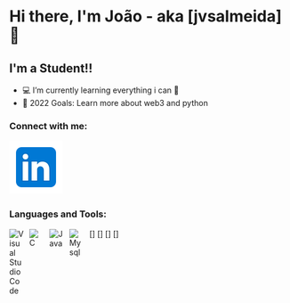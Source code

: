 # Hi there, I'm João - aka [jvsalmeida] 👋 

## I'm a Student!!
- 💻 I’m currently learning everything i can 🤣
- 🥅 2022 Goals: Learn more about web3 and python

### Connect with me:
[![website](./img/linkedin2.svg)](https://linkedin.com/in/jvsalmeida)


### Languages and Tools:
[<img align="left" alt="Visual Studio Code" width="26px" src="https://cdn.jsdelivr.net/gh/devicons/devicon/icons/vscode/vscode-original.svg" style="padding-right:10px;" />]
[<img align="left" alt="C" width="26px" src="https://cdn.jsdelivr.net/gh/devicons/devicon/icons/c/c-original.svg" style="padding-right:10px;" />]
[<img align="left" alt="Java" width="26px" src="https://cdn.jsdelivr.net/gh/devicons/devicon/icons/java/java-original.svg" style="padding-right:10px;" />]
[<img align="left" alt="Mysql" width="26px" src="https://cdn.jsdelivr.net/gh/devicons/devicon/icons/mysql/mysql-original.svg" style="padding-right:10px;" />]
<br />
<br />

[linkedin]: https://linkedin.com/in/jvsalmeida
